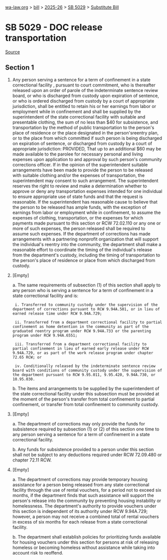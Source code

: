 [wa-law.org](/) > [bill](/bill/) > [2025-26](/bill/2025-26/) > [SB 5029](/bill/2025-26/sb/5029/) > [Substitute Bill](/bill/2025-26/sb/5029/S/)

# SB 5029 - DOC release transportation

[Source](http://lawfilesext.leg.wa.gov/biennium/2025-26/Pdf/Bills/Senate%20Bills/5029-S.pdf)

## Section 1
1. Any person serving a sentence for a term of confinement in a state correctional facility , pursuant to court commitment, who is thereafter released upon an order of parole of the indeterminate sentence review board, or who is discharged from custody upon expiration of sentence, or who is ordered discharged from custody by a court of appropriate jurisdiction, shall be entitled to retain his or her earnings from labor or employment while in confinement and shall be supplied by the superintendent of the state correctional facility with suitable and presentable clothing, the sum of no less than $40 for subsistence, and transportation by the  method of public transportation  to the person's place of residence or the place designated in the person'sreentry plan, or to the place from which committed if such person is being discharged on expiration of sentence, or discharged from custody by a court of appropriate jurisdiction: PROVIDED, That up to an additional $60 may be made available to the parolee for necessary personal and living expenses upon application to and approval by such person's community corrections officer. If in the opinion of the superintendent suitable arrangements have been made to provide the person to be released with suitable clothing and/or the expenses of transportation, the superintendent may consent to such arrangement. The superintendent reserves the right to review and make a determination whether to approve or deny any transportation expenses intended for one individual to ensure appropriate use of state funds and that the request is reasonable. If the superintendent has reasonable cause to believe that the person to be released has ample funds, with the exception of earnings from labor or employment while in confinement, to assume the expenses of clothing, transportation, or the expenses for which payments made pursuant to this section or RCW 72.02.110 or any one or more of such expenses, the person released shall be required to assume such expenses. If the department of corrections has made arrangements with a partnering nonprofit organization that will support the individual's reentry into the community, the department shall make a reasonable effort to coordinate the timing of the individual's release from the department's custody, including the timing of transportation to the person's place of residence or place from which discharged from custody.

2. [Empty]

    a. The same requirements of subsection (1) of this section shall apply to any person who is serving a sentence for a term of confinement in a state correctional facility and is:

        i. Transferred to community custody under the supervision of the department of corrections pursuant to RCW 9.94A.501, or in lieu of earned release time under RCW 9.94A.729;

        ii. Transferred from a department correctional facility to partial confinement as home detention in the community as part of the graduated reentry program under RCW 9.94A.733 or the parenting program under RCW 9.94A.6551;

        iii. Transferred from a department correctional facility to partial confinement in lieu of earned early release under RCW 9.94A.729, or as part of the work release program under chapter 72.65 RCW; or

        iv. Conditionally released by the indeterminate sentence review board with conditions of community custody under the supervision of the department pursuant to RCW 9.95.011, 9.95.420, 9.94A.730, or 10.95.030.

    b. The items and arrangements to be supplied by the superintendent of the state correctional facility under this subsection must be provided at the moment of the person's transfer from total confinement to partial confinement, or transfer from total confinement to community custody.

3. [Empty]

    a. The department of corrections may only provide the funds for subsistence required by subsection (1) or (2) of this section one time to any person serving a sentence for a term of confinement in a state correctional facility.

    b. Any funds for subsistence provided to a person under this section shall not be subject to any deductions required under RCW 72.09.480 or chapter 72.11 RCW.

4. [Empty]

    a. The department of corrections may provide temporary housing assistance for a person being released from any state correctional facility through the use of rental vouchers, for a period not to exceed six months, if the department finds that such assistance will support the person's release into the community by preventing housing instability or homelessness. The department's authority to provide vouchers under this section is independent of its authority under RCW 9.94A.729; however, a person may not receive a combined total of rental vouchers in excess of six months for each release from a state correctional facility.

    b. The department shall establish policies for prioritizing funds available for housing vouchers under this section for persons at risk of releasing homeless or becoming homeless without assistance while taking into account risk to reoffend.
